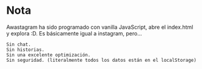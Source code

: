 # Nota

Awastagram ha sido programado con vanilla JavaScript, abre el index.html y explora :D.
Es básicamente igual a instagram, pero...

```
Sin chat.
Sin historias.
Sin una excelente optimización.
Sin seguridad. (literalmente todos los datos están en el localStorage)
```
